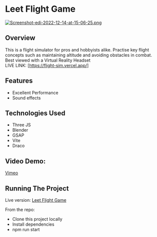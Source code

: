 # Leet Flight Game

[![Screenshot-edi-2022-12-14-at-15-06-25.png](https://i.postimg.cc/0jXQB7qw/Screenshot-edi-2022-12-14-at-15-06-25.png)](https://postimg.cc/64Rt72qW)

## Overview
This is a flight simulator for pros and hobbyists alike. Practise key flight concepts such as maintaining altitude and avoiding obstacles in combat. Best viewed with a Virtual Reality Headset <br/>
LIVE LINK: [https://flight-sim.vercel.app/]


## Features
- Excellent Performance
- Sound effects


## Technologies Used
- Three JS
- Blender
- GSAP
- Vite
- Draco

## Video Demo:
[Vimeo](https://vimeo.com/777802023)

## Running The Project
Live version:
[Leet Flight Game](https://flight-sim.vercel.app/)

From the repo:<br/>
  - Clone this project locally<br/>
  - Install dependencies<br/>
  - npm run start<br/>


